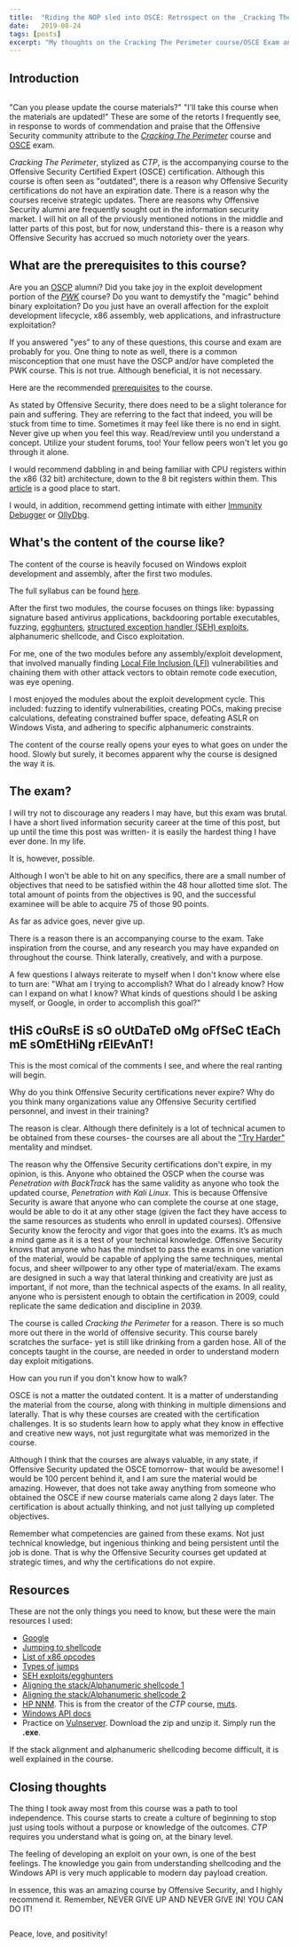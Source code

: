 ```yaml
---
title:  "Riding the NOP sled into OSCE: Retrospect on the _Cracking The Perimeter_ course and OSCE exam"
date:   2019-08-24
tags: [posts]
excerpt: "My thoughts on the Cracking The Perimeter course/OSCE Exam and how I came to learn that one must learn to walk before learning to run."
---
```

Introduction
---

<img src="{{ site.url }}{{ site.baseurl }}/images/offsec-student-certified-emblem-rgb-osce.png" alt="">

"Can you please update the course materials?" "I'll take this course when the materials are updated!" These are some of the retorts I frequently see, in response to words of commendation and praise that the Offensive Security community attribute to the [_Cracking The Perimeter_](https://www.offensive-security.com/information-security-training/cracking-the-perimeter/) course and [OSCE](https://www.offensive-security.com/information-security-certifications/osce-offensive-security-certified-expert/) exam.

_Cracking The Perimeter_, stylized as _CTP_, is the accompanying course to the Offensive Security Certified Expert (OSCE) certification. Although this course is often seen as "outdated", there is a reason why Offensive Security certifications do not have an expiration date. There is a reason why the courses receive strategic updates. There are reasons why Offensive Security alumni are frequently sought out in the information security market. I will hit on all of the prviously mentioned notions in the middle and latter parts of this post, but for now, understand this- there is a reason why Offensive Security has accrued so much notoriety over the years.

What are the prerequisites to this course?
---

Are you an [OSCP](https://www.offensive-security.com/information-security-certifications/oscp-offensive-security-certified-professional/) alumni? Did you take joy in the exploit development portion of the [_PWK_](https://www.offensive-security.com/information-security-training/penetration-testing-training-kali-linux/) course? Do you want to demystify the "magic" behind binary exploitation? Do you just have an overall affection for the exploit development lifecycle, x86 assembly, web applications, and infrastructure exploitation?

If you answered "yes" to any of these questions, this course and exam are probably for you. One thing to note as well, there is a common misconception that one must have the OSCP and/or have completed the PWK course. This is not true. Although beneficial, it is not necessary.

Here are the recommended [prerequisites](https://www.offensive-security.com/ctp-syllabus/#pre-req) to the course.

As stated by Offensive Security, there does need to be a slight tolerance for pain and suffering. They are referring to the fact that indeed, you will be stuck from time to time. Sometimes it may feel like there is no end in sight. Never give up when you feel this way. Read/review until you understand a concept. Utilize your student forums, too! Your fellow peers won't let you go through it alone.

I would recommend dabbling in and being familiar with CPU registers within the x86 (32 bit) architecture, down to the 8 bit registers within them. This [article](https://en.wikibooks.org/wiki/X86_Assembly/X86_Architecture) is a good place to start.

I would, in addition, recommend getting intimate with either [Immunity Debugger](https://debugger.immunityinc.com/ID_register.py) or [OllyDbg](http://www.ollydbg.de/download.htm).

What's the content of the course like?
---

The content of the course is heavily focused on Windows exploit development and assembly, after the first two modules.

The full syllabus can be found [here](https://www.offensive-security.com/documentation/cracking-the-perimeter-syllabus.pdf).

After the first two modules, the course focuses on things like: bypassing signature based antivirus applications, backdooring portable executables, fuzzing, [egghunters](https://connormcgarr.github.io/Exception-Handlers-and-Egg-Hunters/), [structured exception handler (SEH) exploits](https://connormcgarr.github.io/Exception-Handlers-and-Egg-Hunters/), alphanumeric shellcode, and Cisco exploitation.

For me, one of the two modules before any assembly/exploit development, that involved manually finding [Local File Inclusion (LFI)](https://www.owasp.org/index.php/Testing_for_Local_File_Inclusion) vulnerabilities and chaining them with other attack vectors to obtain remote code execution, was eye opening.

I most enjoyed the modules about the exploit development cycle. This included: fuzzing to identify vulnerabilities, creating POCs, making precise calculations, defeating constrained buffer space, defeating ASLR on Windows Vista, and adhering to specific alphanumeric constraints.

The content of the course really opens your eyes to what goes on under the hood. Slowly but surely, it becomes apparent why the course is designed the way it is.

The exam?
---

I will try not to discourage any readers I may have, but this exam was brutal. I have a short lived information security career at the time of this post, but up until the time this post was written- it is easily the hardest thing I have ever done. In my life.

It is, however, possible.

Although I won't be able to hit on any specifics, there are a small number of objectives that need to be satisfied within the 48 hour allotted time slot. The total amount of points from the objectives is 90, and the successful examinee will be able to acquire 75 of those 90 points.

As far as advice goes, never give up.

There is a reason there is an accompanying course to the exam. Take inspiration from the course, and any research you may have expanded on throughout the course. Think laterally, creatively, and with a purpose.

A few questions I always reiterate to myself when I don't know where else to turn are: "What am I trying to accomplish? What do I already know? How can I expand on what I know? What kinds of questions should I be asking myself, or Google, in order to accomplish this goal?"

tHiS cOuRsE iS sO oUtDaTeD oMg oFfSeC tEaCh mE sOmEtHiNg rElEvAnT!
---

This is the most comical of the comments I see, and where the real ranting will begin.

Why do you think Offensive Security certifications never expire? Why do you think many organizations value any Offensive Security certified personnel, and invest in their training?

The reason is clear. Although there definitely is a lot of technical acumen to be obtained from these courses- the courses are all about the ["Try Harder"](https://www.offensive-security.com/offsec/say-try-harder/) mentality and mindset.

The reason why the Offensive Security certifications don't expire, in my opinion, is this. Anyone who obtained the OSCP when the course was _Penetration with BackTrack_ has the same validity as anyone who took the updated course, _Penetration with Kali Linux_. This is because Offensive Security is aware that anyone who can complete the course at one stage, would be able to do it at any other stage (given the fact they have access to the same resources as students who enroll in updated courses). Offensive Security know the ferocity and vigor that goes into the exams. It’s as much a mind game as it is a test of your technical knowledge. Offensive Security knows that anyone who has the mindset to pass the exams in one variation of the material, would be capable of applying the same techniques, mental focus, and sheer willpower to any other type of material/exam. The exams are designed in such a way that lateral thinking and creativity are just as important, if not more, than the technical aspects of the exams. In all reality, anyone who is persistent enough to obtain the certification in 2009, could replicate the same dedication and discipline in 2039.

The course is called _Cracking the Perimeter_ for a reason. There is so much more out there in the world of offensive security. This course barely scratches the surface- yet is still like drinking from a garden hose. All of the concepts taught in the course, are needed in order to understand modern day exploit mitigations.

How can you run if you don't know how to walk?

OSCE is not a matter the outdated content. It is a matter of understanding the material from the course, along with thinking in multiple dimensions and laterally. That is why these courses are created with the certification challenges. It is so students learn how to apply what they know in effective and creative new ways, not just regurgitate what was memorized in the course.

Although I think that the courses are always valuable, in any state, if Offensive Security updated the OSCE tomorrow- that would be awesome! I would be 100 percent behind it, and I am sure the material would be amazing. However, that does not take away anything from someone who obtained the OSCE if new course materials came along 2 days later. The certification is about actually thinking, and not just tallying up completed objectives.

Remember what competencies are gained from these exams. Not just technical knowledge, but ingenious thinking and being persistent until the job is done. That is why the Offensive Security courses get updated at strategic times, and why the certifications do not expire.

Resources
---

These are not the only things you need to know, but these were the main resources I used:

- [Google](https://www.google.com/)
- [Jumping to shellcode](https://www.abatchy.com/2017/05/jumping-to-shellcode.html)
- [List of x86 opcodes](http://sparksandflames.com/files/x86InstructionChart.html)
- [Types of jumps](http://www.unixwiz.net/techtips/x86-jumps.html)
- [SEH exploits/egghunters](https://connormcgarr.github.io/Exception-Handlers-and-Egg-Hunters/)
- [Aligning the stack/Alphanumeric shellcode 1](https://blog.knapsy.com/blog/2017/05/01/quickzip-4-dot-60-win7-x64-seh-overflow-egghunter-with-custom-encoder/)
- [Aligning the stack/Alphanumeric shellcode 2](https://connormcgarr.github.io/Admin-Express-0day/)
- [HP NNM](https://www.youtube.com/watch?v=gHISpAZiAm0). This is from the creator of the _CTP_ course, [muts](https://twitter.com/muts?lang=en).
- [Windows API docs](https://docs.microsoft.com/en-us/windows/win32/apiindex/windows-api-list)
- Practice on [Vulnserver](https://github.com/stephenbradshaw/vulnserver). Download the zip and unzip it. Simply run the __.exe__.

If the stack alignment and alphanumeric shellcoding become difficult, it is well explained in the course.

Closing thoughts
---

The thing I took away most from this course was a path to tool independence. This course starts to create a culture of beginning to stop just using tools without a purpose or knowledge of the outcomes. _CTP_ requires you understand what is going on, at the binary level.

The feeling of developing an exploit on your own, is one of the best feelings. The knowledge you gain from understanding shellcoding and the Windows API is very much applicable to modern day payload creation.

In essence, this was an amazing course by Offensive Security, and I highly recommend it. Remember, NEVER GIVE UP AND NEVER GIVE IN! YOU CAN DO IT!

<img src="{{ site.url }}{{ site.baseurl }}/images/OSCE.png" alt="">

Peace, love, and positivity!
